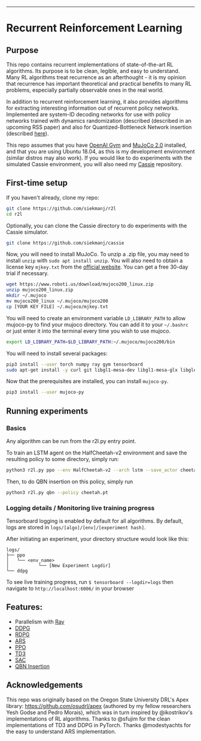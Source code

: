 ----

# Recurrent Reinforcement Learning

## Purpose

This repo contains recurrent implementations of state-of-the-art RL algorithms. Its purpose is to be clean, legible, and easy to understand. Many RL algorithms treat recurrence as an afterthought - it is my opinion that recurrence has important theoretical and practical benefits to many RL problems, especially partially observable ones in the real world.

In addition to recurrent reinforcement learning, it also provides algorithms for extracting interesting information out of recurrent policy networks. Implemented are system-ID decoding networks for use with policy networks trained with dynamics randomization (described (described in an upcoming RSS paper) and also for Quantized-Bottleneck Network insertion (described [here](https://arxiv.org/abs/1811.12530)).

This repo assumes that you have [OpenAI Gym](https://gym.openai.com/) and [MuJoCo 2.0](http://www.mujoco.org/) installed, and that you are using Ubuntu 18.04, as this is my development environment (similar distros may also work). If you would like to do experiments with the simulated Cassie environment, you will also need my [Cassie](https://github.com/siekmanj/cassie) repository.

## First-time setup
If you haven't already, clone my repo:

```bash
git clone https://github.com/siekmanj/r2l
cd r2l
```

Optionally, you can clone the Cassie directory to do experiments with the Cassie simulator.
```bash
git clone https://github.com/siekmanj/cassie
```

Now, you will need to install MuJoCo. To unzip a .zip file, you may need to install `unzip` with `sudo apt install unzip`. You will also need to obtain a license key `mjkey.txt` from the [official website](https://www.roboti.us/license.html). You can get a free 30-day trial if necessary.
```bash
wget https://www.roboti.us/download/mujoco200_linux.zip
unzip mujoco200_linux.zip
mkdir ~/.mujoco
mv mujoco200_linux ~/.mujoco/mujoco200
cp [YOUR KEY FILE] ~/.mujoco/mjkey.txt
```

You will need to create an environment variable `LD_LIBRARY_PATH` to allow mujoco-py to find your mujoco directory. You can add it to your `~/.bashrc` or just enter it into the terminal every time you wish to use mujoco.
```bash
export LD_LIBRARY_PATH=$LD_LIBRARY_PATH:~/.mujoco/mujoco200/bin
```

You will need to install several packages:
```bash
pip3 install --user torch numpy ray gym tensorboard
sudo apt-get install -y curl git libgl1-mesa-dev libgl1-mesa-glx libglew-dev libosmesa6-dev net-tools unzip vim wget xpra xserver-xorg-dev patchelf
```

Now that the prerequisites are installed, you can install `mujoco-py`.
```bash
pip3 install --user mujoco-py
```

## Running experiments

### Basics
Any algorithm can be run from the r2l.py entry point.

To train an LSTM agent on the HalfCheetah-v2 environment and save the resulting policy to some directory, simply run:

```bash
python3 r2l.py ppo --env HalfCheetah-v2 --arch lstm --save_actor cheetah.pt --batch_size 6
```

Then, to do QBN insertion on this policy, simply run

```bash
python3 r2l.py qbn --policy cheetah.pt
```

### Logging details / Monitoring live training progress
Tensorboard logging is enabled by default for all algorithms. By default, logs are stored in ```logs/[algo]/[env]/[experiment hash]```.

After initiating an experiment, your directory structure would look like this:

```
logs/
├── ppo
│   └── <env_name> 
│           └── [New Experiment Logdir]
└── ddpg
```

To see live training progress, run ```$ tensorboard --logdir=logs``` then navigate to ```http://localhost:6006/``` in your browser

## Features:
* Parallelism with [Ray](https://github.com/ray-project/ray)
* [DDPG](https://arxiv.org/abs/1509.02971)
* [RDPG](https://arxiv.org/abs/1512.04455)
* [ARS](https://arxiv.org/abs/1803.07055)
* [PPO](https://arxiv.org/abs/1707.06347)
* [TD3](https://arxiv.org/abs/1802.09477)
* [SAC](https://arxiv.org/abs/1801.01290)
* [QBN Insertion](https://arxiv.org/abs/1811.12530)

## Acknowledgements

This repo was originally based on the Oregon State University DRL's Apex library: https://github.com/osudrl/apex (authored by my fellow researchers Yesh Godse and Pedro Morais), which was in turn inspired by @ikostrikov's implementations of RL algorithms. Thanks to @sfujim for the clean implementations of TD3 and DDPG in PyTorch. Thanks @modestyachts for the easy to understand ARS implementation.
